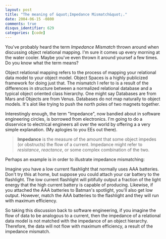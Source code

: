 ```yaml
---
layout: post
title: "The meaning of &quot;Impedance Mismatch&quot;."
date: 2004-06-15 -0800
comments: true
disqus_identifier: 629
categories: [code]
---
```

You've probably heard the term *Impedance Mismatch* thrown around when
discussing object relational mapping. I'm sure it comes up every morning
at the water cooler. Maybe you've even thrown it around yoursef a few
times. Do you know what the term means?

Object relational mapping refers to the process of mapping your
relational data model to your object model. Object Spaces is a highly
publicized framework for doing just that. The mismatch I refer to is a
result of the differences in structure between a normalized relational
database and a typical object oriented class hierarchy. One might say
Databases are from Mars and Objects are from Venus. Databases do not map
naturally to object models. It's alot like trying to push the north
poles of two magnets together.

Interestingly enough, the term "Impedance", now bandied about in
software engineering circles, is borrowed from electronics. I'm going to
do a disservice to electrical engineers all over the world by offering a
a very simple explanation. (My aplogies to you EEs out there).

> **Impedance** is the measure of the amount that some object impedes
> (or obstructs) the flow of a current. Impedance might refer to
> *resistance*, *reactance*, or some complex combination of the two.

Perhaps an example is in order to illustrate impedance mismatching:

Imagine you have a low current flashlight that normally uses AAA
batteries. Don't try this at home, but suppose you could attach your car
battery to the flashlight. The low current flashlight will pitifully
output a fraction of the light energy that the high current battery is
capable of producing. Likewise, if you attached the AAA batteries to
Batman's spotlight, you'll also get low output. However, match the AAA
batteries to the flashlight and they will run with maximum efficiency.

So taking this discussion back to software engineering, if you imagine
the flow of data to be analogous to a current, then the impedance of a
relational data model is not matched with the impedance of an object
hierarchy. Therefore, the data will not flow with maximum efficiency, a
result of the impedance mismatch.

